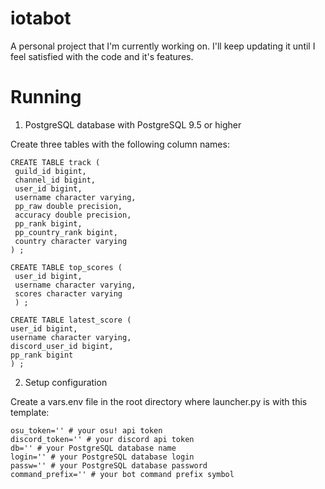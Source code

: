 # iotabot

A personal project that I'm currently working on. I'll keep updating it until I feel
satisfied with the code and it's features. 

# Running
1. PostgreSQL database with PostgreSQL 9.5 or higher

Create three tables with the following column names:
```
CREATE TABLE track (
 guild_id bigint,
 channel_id bigint,
 user_id bigint,
 username character varying,
 pp_raw double precision,
 accuracy double precision,
 pp_rank bigint,
 pp_country_rank bigint,
 country character varying
) ;
```
```
CREATE TABLE top_scores (
 user_id bigint,
 username character varying,
 scores character varying
 ) ;
 ```
 ```
 CREATE TABLE latest_score (
 user_id bigint,
 username character varying,
 discord_user_id bigint,
 pp_rank bigint
) ;
```
2. Setup configuration

Create a vars.env file in the root directory where launcher.py is with this template:
```
osu_token='' # your osu! api token
discord_token='' # your discord api token
db='' # your PostgreSQL database name
login='' # your PostgreSQL database login
passw='' # your PostgreSQL database password
command_prefix='' # your bot command prefix symbol
```
